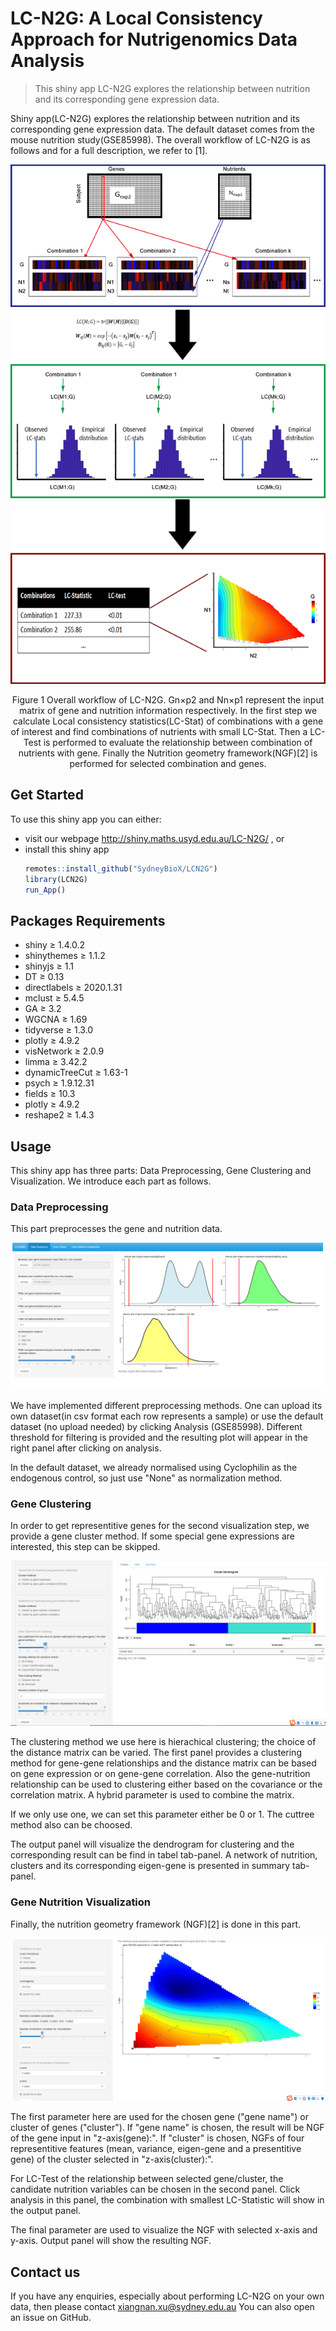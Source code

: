# LC-N2G: A Local Consistency Approach for Nutrigenomics Data Analysis
> This shiny app LC-N2G explores the relationship between nutrition and its corresponding gene expression data.

Shiny app(LC-N2G) explores the relationship between nutrition and its corresponding gene expression data. The default dataset comes from the mouse nutrition study(GSE85998). The overall workflow of LC-N2G is as follows and for a full description, we refer to [1].
	
![LC-Vis](/img/fig1.png)
	
<div align=center>
Figure 1 Overall workflow of LC-N2G. Gn×p2 and Nn×p1 represent the input matrix of gene and nutrition information respectively. In the first step we calculate Local consistency statistics(LC-Stat) of combinations with a gene of interest and find combinations of nutrients with small LC-Stat. Then a LC-Test is performed to evaluate the relationship between combination of nutrients with gene. Finally the Nutrition geometry framework(NGF)[2] is performed for selected combination and genes.
</div>

## Get Started
To use this shiny app you can either:
 - visit our webpage http://shiny.maths.usyd.edu.au/LC-N2G/ , or
 - install this shiny app
	``` r
	remotes::install_github("SydneyBioX/LCN2G")
	library(LCN2G)
	run_App()
	```
## Packages Requirements

- shiny ≥ 1.4.0.2
- shinythemes ≥ 1.1.2
- shinyjs ≥ 1.1
- DT ≥ 0.13
- directlabels ≥ 2020.1.31
- mclust ≥ 5.4.5
- GA ≥ 3.2
- WGCNA ≥ 1.69
- tidyverse ≥ 1.3.0
- plotly ≥ 4.9.2
- visNetwork ≥ 2.0.9
- limma ≥ 3.42.2
- dynamicTreeCut ≥ 1.63-1
- psych ≥ 1.9.12.31
- fields ≥ 10.3
- plotly ≥ 4.9.2
- reshape2 ≥ 1.4.3

 
## Usage	

This shiny app has three parts: Data Preprocessing, Gene Clustering and Visualization. We introduce each part as follows.

### Data Preprocessing

This part preprocesses the gene and nutrition data. 
 
![Preprocessing](/img/fig2.png)
	
We have implemented different preprocessing methods. One can upload its own dataset(in csv format each row represents a sample) or use the default dataset (no upload needed) by clicking Analysis (GSE85998). Different threshold for filtering is provided and the resulting plot will appear in the right panel after clicking on analysis.

In the default dataset, we already normalised using Cyclophilin as the endogenous control, so just use "None" as normalization method.

### Gene Clustering

In order to get representitive genes for the second visualization step, we provide a gene cluster method. If some special gene expressions are interested, this step can be skipped.

![Clustering](/img/fig3.png)	
	
The clustering method we use here is hierachical clustering; the choice of the distance matrix can be varied. The first panel provides a clustering method for gene-gene relationships and the distance matrix can be based on gene expression or on gene-gene correlation. Also the gene-nutrition relationship can be used to clustering either based on the covariance or the correlation matrix. A hybrid parameter is used to combine the matrix.

If we only use one, we can set this parameter either be 0 or 1. The cuttree method also can be choosed.

The output panel will visualize the dendrogram for clustering and the corresponding result can be find in tabel tab-panel. A network of nutrition, clusters and its corresponding eigen-gene is presented in summary tab-panel.
	
### Gene Nutrition Visualization

Finally, the nutrition geometry framework (NGF)[2] is done in this part.
	
![NGF](/img/fig4.png)
	
The first parameter here are used for the chosen gene ("gene name") or cluster of genes ("cluster"). If "gene name" is chosen, the result will be NGF of the gene input in "z-axis(gene):". If "cluster" is chosen, NGFs of four representitive features (mean, variance, eigen-gene and a presentitive gene) of the cluster selected in "z-axis(cluster):".

For LC-Test of the relationship between selected gene/cluster, the candidate nutrition variables can be chosen in the second panel. Click analysis in this panel, the combination with smallest LC-Statistic will show in the output panel.

The final parameter are used to visualize the NGF with selected x-axis and y-axis. Output panel will show the resulting NGF.

## Contact us
If you have any enquiries, especially about performing LC-N2G on your own data, then please contact xiangnan.xu@sydney.edu.au You can also open an issue on GitHub.
